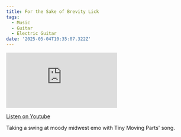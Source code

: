 ```yaml
---
title: For the Sake of Brevity Lick
tags:
  - Music
  - Guitar
  - Electric Guitar
date: '2025-05-04T10:35:07.322Z'
---
```


<iframe src="https://www.youtube-nocookie.com/embed/pS3d__Fk2sI?modestbranding=1&showinfo=0&rel=0" title="YouTube video player" frameborder="0" allow="accelerometer; autoplay; encrypted-media; gyroscope; picture-in-picture;" allowfullscreen className="youtube_video"></iframe>

[Listen on Youtube](https://youtu.be/pS3d__Fk2sI)

Taking a swing at moody midwest emo with Tiny Moving Parts' song.
